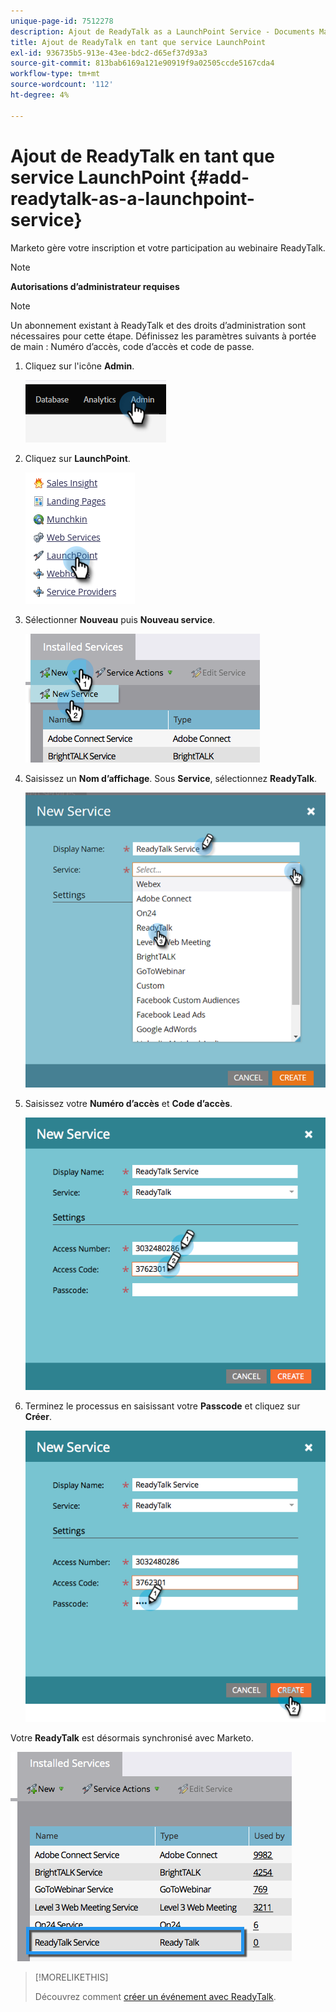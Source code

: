 ```yaml
---
unique-page-id: 7512278
description: Ajout de ReadyTalk as a LaunchPoint Service - Documents Marketo - Documentation du produit
title: Ajout de ReadyTalk en tant que service LaunchPoint
exl-id: 936735b5-913e-43ee-bdc2-d65ef37d93a3
source-git-commit: 813bab6169a121e90919f9a02505ccde5167cda4
workflow-type: tm+mt
source-wordcount: '112'
ht-degree: 4%

---
```


# Ajout de ReadyTalk en tant que service LaunchPoint {#add-readytalk-as-a-launchpoint-service}

Marketo gère votre inscription et votre participation au webinaire ReadyTalk.

>[!NOTE]
>
>**Autorisations d’administrateur requises**

>[!NOTE]
>
>Un abonnement existant à ReadyTalk et des droits d’administration sont nécessaires pour cette étape. Définissez les paramètres suivants à portée de main : Numéro d’accès, code d’accès et code de passe.

1. Cliquez sur l&#39;icône **Admin**.

   ![](assets/add-readytalk-as-a-launchpoint-service-1.png)

1. Cliquez sur **LaunchPoint**.

   ![](assets/add-readytalk-as-a-launchpoint-service-2.png)

1. Sélectionner **Nouveau** puis **Nouveau service**.

   ![](assets/add-readytalk-as-a-launchpoint-service-3.png)

1. Saisissez un **Nom d’affichage**. Sous **Service**, sélectionnez **ReadyTalk**.

   ![](assets/add-readytalk-as-a-launchpoint-service-4.png)

1. Saisissez votre **Numéro d’accès** et **Code d’accès**.

   ![](assets/add-readytalk-as-a-launchpoint-service-5.png)

1. Terminez le processus en saisissant votre **Passcode** et cliquez sur **Créer**.

   ![](assets/add-readytalk-as-a-launchpoint-service-6.png)

Votre **ReadyTalk** est désormais synchronisé avec Marketo.

![](assets/add-readytalk-as-a-launchpoint-service-7.png)

>[!MORELIKETHIS]
>
>Découvrez comment [créer un événement avec ReadyTalk](/help/marketo/product-docs/demand-generation/events/create-an-event/create-an-event-with-readytalk.md).
